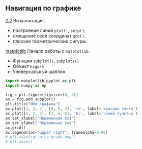 ## Навигация по графике

[2.2](/2.2_Задача._Построение_графиков_функций_и_рисование_плоских_фигур.ipynb) 
Визуализация:
* построение линий `plot()`, `setp()`; 
* смещение осей координат `gce()`. 
* плоские геометрические фигуры.
  
[matplotlib](/matplotlib.ipynb) 
Начало работы с `matplotlib`. 
* Функции `subplot()`, `subplots()`
* Объект `Figure`
* Универсальный шаблон.
```python
import matplotlib.pyplot as plt
import numpy as np

fig = plt.figure(figsize=(6, 4))
ax = fig.add_subplot()
plt.title("Имя графика")
ax.plot([1, 2, 3], [6, 5, 3], 'ro', label='красные точки')
ax.plot([1, 2, 3], [3, 4, 6], 'b:', label='синий пунктир')
ax.set_xlabel("Переменная $x$")
ax.set_ylabel("Переменная $y$")
ax.grid()
ax.legend(loc="upper right", framealpha=0.95)
# plt.savefig("pics/graph.png")
# plt.show()
```
